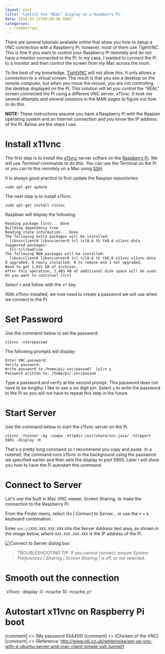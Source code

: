 ```yaml
---
layout: post
title: 'Control the "REAL" display on a Raspberry Pi'
date: 2016-03-21T00:00:00.000Z
categories:
  - raspberrypi
---
```


There are several tutorials available online that show you how to setup a VNC connection with a Raspberry Pi; however, most of them use *TightVNC*. This is fine if you want to control your Raspberry Pi remotely and do not have a monitor connected to the Pi. In my case, I wanted to connect the Pi to a monitor and then control the screen from my Mac across the room.

To the best of my knowledge, [TightVNC](!g) will not allow this. It only allows a connection to a virtual screen. The result is that you see a desktop on the remote computer, but when you move the mouse, you are not controlling the desktop displayed on the Pi. This solution will let you control the "REAL" screen connected the Pi using a different VNC server, *x11vnc*. It took me several attempts and several sessions in the MAN pages to figure out how to do this. 

**NOTE:** These instructions assume you have a Raspberry Pi with the Raspian operating system and an Internet connection and you know the IP address of the Pi. Below are the steps I use.

# Install x11vnc
The first step is to install the [x11vnc](!g) server softare on the [Raspberry Pi](!a). We will use *Terminal* commands to do this. You can use the Terminal on the Pi or you can to this remotely on a Mac using [SSH](!g).

It is always good practice to first update the Raspian repositories:

`sudo apt-get update`

The next step is to install *x11vnc*.

`sudo apt-get install x11vnc`

Raspbian will display the following:

```
Reading package lists... Done
Building dependency tree
Reading state information... Done
The following extra packages will be installed:
  libvncclient0 libvncserver0 tcl tcl8.6 tk tk8.6 x11vnc-data
Suggested packages:
  tcl-tclreadline
The following NEW packages will be installed:
  libvncclient0 libvncserver0 tcl tcl8.6 tk tk8.6 x11vnc x11vnc-data
0 upgraded, 8 newly installed, 0 to remove and 1 not upgraded.
Need to get 1,621 kB of archives.
After this operation, 3,403 kB of additional disk space will be used.
Do you want to continue? [Y/n]
```

Select `Y` and follow with the ↩ key.

With *x11vnc* installed, we now need to create a password we will use when we connect to the Pi.

# Set Password
Use the command below to set the password.

`x11vnc -storepasswd`

The following prompts will display:

```
Enter VNC password:
Verify password:
Write password to /home/pi/.vnc/passwd?  [y]/n y
Password written to: /home/pi/.vnc/passwd
```

Type a password and verify at the second prompt. This password does not have to be lengthy. I like to use a six digit pin. Select `y` to write the password to the Pi so you will not have to repeat this step in the future.

# Start Server
Use the command below to start the x11vnc server on the Pi.

```
x11vnc -forever -bg -usepw -httpdir /usr/share/vnc-java/ -httpport 5901 -display :0
```

That's a pretty long command so I recommend you copy and paste. In a nutshell, the command runs x11vnc in the background using the password we specified earlier and then sets the display to port 5900. Later I will show you how to have the Pi autostart this command.

# Connect to Server
Let's use the built in Mac VNC viewer, Screen Sharing, to make the connection to the Raspberry Pi.

From the *Finder* menu, select *Go | Connect to Server…* or use the `⌘` + `k` keyboard combination.

Enter `vnc://XXX.XXX.XXX.XXX` into the Server Address text area, as shown in the image below, where `XXX.XXX.XXX.XXX` is the IP address of the Pi.

![Connect to Server dialog box](http://www.stevencombs.com/images/posts/2016-03-23-connect-to-server-dialog-box.png)

> TROUBLESHOOTING TIP: If you cannot connect, ensure *System Preferences | Sharing | Screen Sharing |* is off, or not selected.

# Smooth out the connection

`x11vnc -display :0 -ncache 10 -ncache_cr'

# Autostart x11vnc on Raspberry Pi boot

[comment] <> (My password 554455)
[comment] <> (Chicken of the VNC)
[comment] <> (Reference: http://www.olij.co.uk/whitenoise/set-up-vnc-with-a-ubuntu-server-and-mac-client-simple-ssh-tunnel/)
